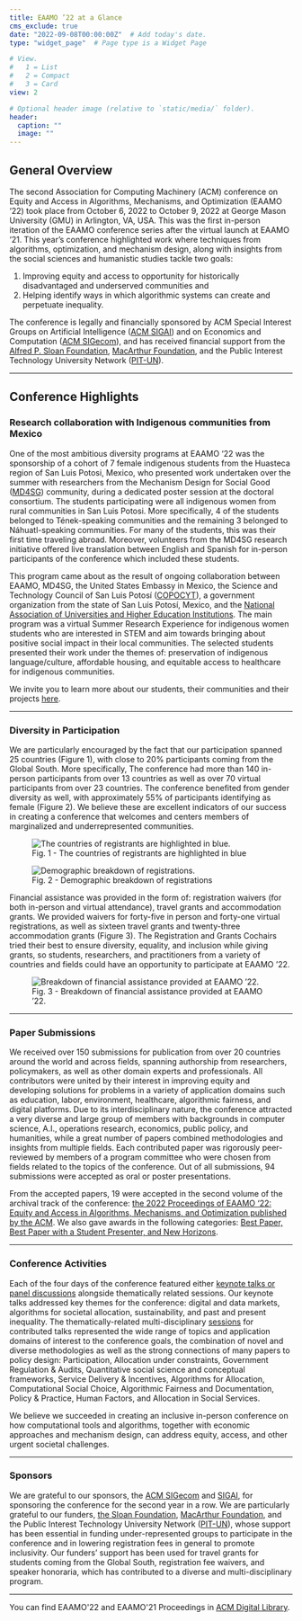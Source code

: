 ```yaml
---
title: EAAMO ’22 at a Glance
cms_exclude: true
date: "2022-09-08T00:00:00Z"  # Add today's date.
type: "widget_page"  # Page type is a Widget Page

# View.
#   1 = List
#   2 = Compact
#   3 = Card
view: 2

# Optional header image (relative to `static/media/` folder).
header:
  caption: ""
  image: ""
---
```


## General Overview

The second Association for Computing Machinery (ACM) conference on Equity and Access in Algorithms, Mechanisms, and Optimization (EAAMO ‘22) took place from October 6, 2022 to October 9, 2022 at George Mason University (GMU) in Arlington, VA, USA. This was the first in-person iteration of the EAAMO conference series after the virtual launch at EAAMO ‘21. This year’s conference highlighted work where techniques from algorithms, optimization, and mechanism design, along with insights from the social sciences and humanistic studies tackle two goals:

1. Improving equity and access to opportunity for historically disadvantaged and underserved communities and
2. Helping identify ways in which algorithmic systems can create and perpetuate inequality.

The conference is legally and financially sponsored by ACM Special Interest Groups on Artificial Intelligence ([ACM SIGAI](https://sigai.acm.org/main/)) and on Economics and Computation ([ACM SIGecom](https://www.sigecom.org/)), and has received financial support from the [Alfred P. Sloan Foundation](https://sloan.org/), [MacArthur Foundation](https://www.macfound.org/), and the Public Interest Technology University Network ([PIT-UN](https://pitcases.org/)).

- - -

## Conference Highlights 

### Research collaboration with Indigenous communities from Mexico 

One of the most ambitious diversity programs at EAAMO ‘22 was the sponsorship of a cohort of 7 female indigenous students from the Huasteca region of San Luis Potosi, Mexico, who presented work undertaken over the summer with researchers from the Mechanism Design for Social Good ([MD4SG](https://www.md4sg.com/)) community, during a dedicated poster session at the doctoral consortium. The students participating were all indigenous women from rural communities in San Luis Potosi. More specifically, 4 of the students belonged to Tének-speaking communities and the remaining 3 belonged to Náhuatl-speaking communities. For many of the students, this was their first time traveling abroad. Moreover, volunteers from the MD4SG research initiative offered live translation between English and Spanish for in-person participants of the conference which included these students.

This program came about as the result of ongoing collaboration between EAAMO, MD4SG, the United States Embassy in Mexico, the Science and Technology Council of San Luis Potosí ([COPOCYT](https://slp.gob.mx/copocyt/Paginas/Inicio.aspx)), a government organization from the state of San Luis Potosí, Mexico, and the [National Association of Universities and Higher Education Institutions](http://www.anuies.mx/). The main program was a virtual Summer Research Experience for indigenous women students who are interested in STEM and aim towards bringing about positive social impact in their local communities. The selected students presented their work under the themes of: preservation of indigenous language/culture, affordable housing, and equitable access to healthcare for indigenous communities. 

We invite you to learn more about our students, their communities and their projects [here](https://eaamo.org/copocyt/). 

- - -

### Diversity in Participation

We are particularly encouraged by the fact that our participation spanned 25 countries (Figure 1), with close to 20% participants coming from the Global South. More specifically, The conference had more than 140 in-person participants from over 13 countries as well as over 70 virtual participants from over 23 countries. The conference benefited from gender diversity as well, with approximately 55% of participants identifying as female (Figure 2). We believe these are excellent indicators of our success in creating a conference that welcomes and centers members of marginalized and underrepresented communities.

<figure>
  <img src='../images/registrations.png' alt='The countries of registrants are highlighted in blue.'>
  <figcaption>Fig. 1 - The countries of registrants are highlighted in blue</figcaption>
</figure>

<figure>
  <img src='../images/registration_info.png' alt='Demographic breakdown of registrations.'>
  <figcaption>Fig. 2 - Demographic breakdown of registrations</figcaption>
</figure>

Financial assistance was provided in the form of: registration waivers (for both in-person and virtual attendance), travel grants and accommodation grants. We provided waivers for forty-five in person and forty-one virtual registrations, as well as sixteen travel grants and twenty-three accommodation grants (Figure 3). The Registration and Grants Cochairs tried their best to ensure diversity, equality, and inclusion while giving grants, so students, researchers, and practitioners from a variety of countries and fields could have an opportunity to participate at EAAMO ’22.


<!--<img src='../images/registration_waivers.png' width="300" alt='The number of registration waivers.'>

<img src='../images/travel_awards.png' width="300" alt='The number of travel awards.'>

<img src='../images/accommodation_grants.png' width="300" alt='The number of accommodation grants.'>-->

<figure>
  <img src='../images/grants.png' alt='Breakdown of financial assistance provided at EAAMO ’22.'>
  <figcaption>Fig. 3 - Breakdown of financial assistance provided at EAAMO ’22.</figcaption>
</figure>

- - -

### Paper Submissions

We received over 150 submissions for publication from over 20 countries around the world and across fields, spanning authorship from researchers, policymakers, as well as other domain experts and professionals. All contributors were united by their interest in improving equity and developing solutions for problems in a variety of application domains such as education, labor, environment, healthcare, algorithmic fairness, and digital platforms. Due to its interdisciplinary nature, the conference attracted a very diverse and large group of members with backgrounds in computer science, A.I., operations research, economics, public policy, and humanities, while a great number of papers combined methodologies and insights from multiple fields. Each contributed paper was rigorously peer-reviewed by members of a program committee who were chosen from fields related to the topics of the conference. Out of all submissions, 94 submissions were accepted as oral or poster presentations.

From the accepted papers, 19 were accepted in the second volume of the archival track of the conference: [the 2022 Proceedings of  EAAMO ‘22: Equity and Access in Algorithms, Mechanisms, and Optimization published by the ACM](https://dl.acm.org/doi/proceedings/10.1145/3551624). We also gave awards in the following categories: [Best Paper, Best Paper with a Student Presenter, and New Horizons](https://eaamo2022.eaamo.org/awards/).

- - -

### Conference Activities

Each of the four days of the conference featured either [keynote talks or panel discussions](https://eaamo2022.eaamo.org/speakers/) alongside thematically related sessions. Our keynote talks addressed key themes for the conference: digital and data markets, algorithms for societal allocation, sustainability, and past and present inequality. The thematically-related multi-disciplinary [sessions](https://eaamo2022.eaamo.org/schedule/) for contributed talks represented the wide range of topics and application domains of interest to the conference goals, the combination of novel and diverse methodologies as well as the strong connections of many papers to policy design: Participation, Allocation under constraints, Government Regulation & Audits, Quantitative social science and conceptual frameworks, Service Delivery & Incentives, Algorithms for Allocation, Computational Social Choice, Algorithmic Fairness and Documentation, Policy & Practice, Human Factors, and Allocation in Social Services. 

We believe we succeeded in creating an inclusive in-person conference on how computational tools and algorithms, together with economic approaches and mechanism design, can address equity, access, and other urgent societal challenges.

- - -

### Sponsors

We are grateful to our sponsors, the [ACM SIGecom](https://www.sigecom.org/) and [SIGAI](https://sigai.acm.org/main/), for sponsoring the conference for the second year in a row. We are particularly grateful to our funders, [the Sloan Foundation](https://sloan.org/), [MacArthur Foundation](https://www.macfound.org/), and the Public Interest Technology University Network ([PIT-UN](https://pitcases.org/)), whose support has been essential in funding under-represented groups to participate in the conference and in lowering registration fees in general to promote inclusivity. Our funders’ support has been used for travel grants for students coming from the Global South, registration fee waivers, and speaker honoraria, which has contributed to a diverse and multi-disciplinary program.

- - -
You can find EAAMO'22 and EAAMO'21 Proceedings in [ACM Digital Library](https://dl.acm.org/conference/eaamo/proceedings).